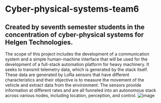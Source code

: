 # Cyber-physical-systems-team6
## Created by seventh semester students in the concentration of cyber-physical systems for Helgen Technologies.
The scope of this project includes the development of a communication system and a simple human-machine interface that will be used for the development of a full-stack automation platform for heavy machinery. It seeks to transmit telemetry data, which is generated by the stack itself. These data are generated by LoRa sensors that have different characteristics and their objective is to measure the movement of the vehicle and extract data from the environment. The sensors provide information at different rates and are all funneled into an autonomous stack across various nodes, including location, perception, and control. 
![image](https://user-images.githubusercontent.com/113153472/190026859-8c9f5c90-a2c4-4470-abee-08af08b96bc7.png)
